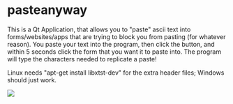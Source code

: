 # pasteanyway
This is a Qt Application, that allows you to "paste" ascii text into forms/websites/apps that are trying to block you from pasting (for whatever reason). You paste your text into the program, then click the button, and within 5 seconds click the form that you want it to paste into. The program will type the characters needed to replicate a paste!

Linux needs "apt-get install libxtst-dev" for the extra header files; Windows should just work.


<img src=https://raw.githubusercontent.com/slacker69/pasteanyway/master/pasteanyway_01.png>
